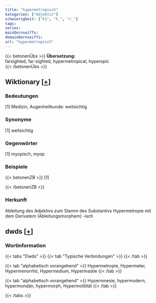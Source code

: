```yaml
---
title: "hypermetropisch"
kategorien: ["Adjektiv"]
schwierigkeit: ["k1", "h_", "r_"]
tags:
series:
mainDornseiffs:
domainDornseiffs:
url: "hypermetropisch"
---
```


{{< betonenÜbs >}}
**Übersetzung:**  
farsighted, far-sighted, hypermetropical, hyperopic  
{{< /betonenÜbs >}}

## Wiktionary [[+](https://de.wiktionary.org/wiki/hypermetropisch)]

### Bedeutungen
[1] Medizin, Augenheilkunde: weitsichtig  

### Synonyme
[1] weitsichtig  

### Gegenwörter
[1] myopisch, myop  

### Beispiele
{{< betonenZB >}}
[1]  

{{< /betonenZB >}}
### Herkunft
Ableitung des Adjektivs zum Stamm des Substantivs Hypermetropie mit dem Derivatem (Ableitungsmorphem) -isch  



## dwds [[+](https://www.dwds.de/wb/hypermetropisch)]

### Wortinformation
{{< tabs "Dwds" >}}
{{< tab "Typische Verbindungen" >}}
{{< /tab >}}

{{< tab "alphabetisch vorangehend" >}}
Hypermetropie, Hypermeter, Hypermenorrhö, Hypermedium, Hypermastie
{{< /tab >}}

{{< tab "alphabetisch vorangehend" >}}
Hypermnesie, hypermodern, hypermondän, hypermorph, Hypermotilität
{{< /tab >}}

{{< /tabs >}}

